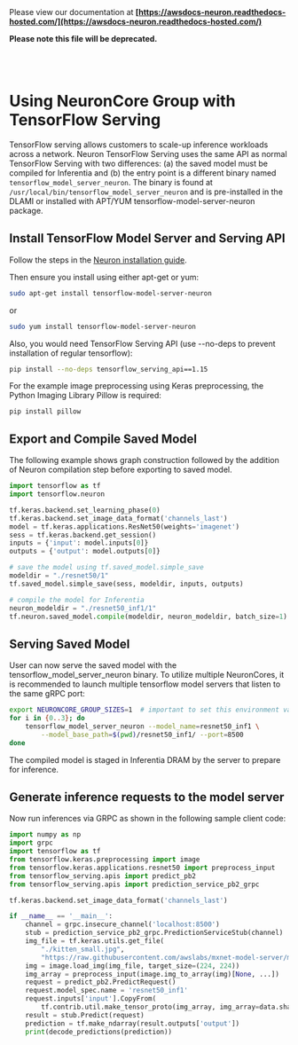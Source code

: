 </br>
</br>

Please view our documentation at **[https://awsdocs-neuron.readthedocs-hosted.com/](https://awsdocs-neuron.readthedocs-hosted.com/)** 

**Please note this file will be deprecated.**

</br>
</br>



# Using NeuronCore Group with TensorFlow Serving

TensorFlow serving allows customers to scale-up inference workloads across a network. Neuron TensorFlow Serving uses the same API as normal TensorFlow Serving with two differences: (a) the saved model must be compiled for Inferentia and (b) the entry point is a different binary named `tensorflow_model_server_neuron`. The binary is found at `/usr/local/bin/tensorflow_model_server_neuron` and is pre-installed in the DLAMI or installed with APT/YUM tensorflow-model-server-neuron package.

## Install TensorFlow Model Server and Serving API
Follow the steps in the [Neuron installation guide](../neuron-install-guide.md).

Then ensure you install using either apt-get or yum:
```bash
sudo apt-get install tensorflow-model-server-neuron
```
or
```bash
sudo yum install tensorflow-model-server-neuron
```

Also, you would need TensorFlow Serving API (use --no-deps to prevent installation of regular tensorflow):
```bash
pip install --no-deps tensorflow_serving_api==1.15
```

For the example image preprocessing using Keras preprocessing, the Python Imaging Library Pillow is required:

```
pip install pillow
```

## Export and Compile Saved Model

The following example shows graph construction followed by the addition of Neuron compilation step before exporting to saved model.

```python
import tensorflow as tf
import tensorflow.neuron

tf.keras.backend.set_learning_phase(0)
tf.keras.backend.set_image_data_format('channels_last')
model = tf.keras.applications.ResNet50(weights='imagenet')
sess = tf.keras.backend.get_session()
inputs = {'input': model.inputs[0]}
outputs = {'output': model.outputs[0]}

# save the model using tf.saved_model.simple_save
modeldir = "./resnet50/1"
tf.saved_model.simple_save(sess, modeldir, inputs, outputs)

# compile the model for Inferentia
neuron_modeldir = "./resnet50_inf1/1"
tf.neuron.saved_model.compile(modeldir, neuron_modeldir, batch_size=1)
```


## Serving Saved Model

User can now serve the saved model with the tensorflow_model_server_neuron binary. To utilize multiple NeuronCores, it is recommended to launch multiple tensorflow model servers that listen to the same gRPC port:

```bash
export NEURONCORE_GROUP_SIZES=1  # important to set this environment variable before launching model servers
for i in {0..3}; do
    tensorflow_model_server_neuron --model_name=resnet50_inf1 \
        --model_base_path=$(pwd)/resnet50_inf1/ --port=8500
done
```

The compiled model is staged in Inferentia DRAM by the server to prepare for inference.

## Generate inference requests to the model server
Now run inferences via GRPC as shown in the following sample client code:

```python
import numpy as np
import grpc
import tensorflow as tf
from tensorflow.keras.preprocessing import image
from tensorflow.keras.applications.resnet50 import preprocess_input
from tensorflow_serving.apis import predict_pb2
from tensorflow_serving.apis import prediction_service_pb2_grpc

tf.keras.backend.set_image_data_format('channels_last')

if __name__ == '__main__':
    channel = grpc.insecure_channel('localhost:8500')
    stub = prediction_service_pb2_grpc.PredictionServiceStub(channel)
    img_file = tf.keras.utils.get_file(
        "./kitten_small.jpg",
        "https://raw.githubusercontent.com/awslabs/mxnet-model-server/master/docs/images/kitten_small.jpg")
    img = image.load_img(img_file, target_size=(224, 224))
    img_array = preprocess_input(image.img_to_array(img)[None, ...])
    request = predict_pb2.PredictRequest()
    request.model_spec.name = 'resnet50_inf1'
    request.inputs['input'].CopyFrom(
        tf.contrib.util.make_tensor_proto(img_array, img_array=data.shape))
    result = stub.Predict(request)
    prediction = tf.make_ndarray(result.outputs['output'])
    print(decode_predictions(prediction))
```
